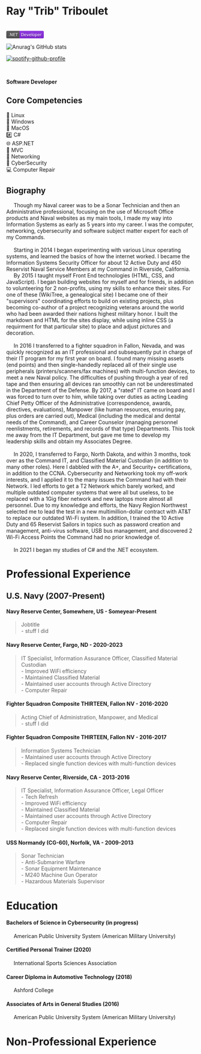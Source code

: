 # __Ray "Trib" Triboulet__  
<br>
<svg xmlns="http://www.w3.org/2000/svg" xmlns:xlink="http://www.w3.org/1999/xlink" width="100" height="20" role="img" aria-label=".NET: Developer"><title>.NET: Developer</title><linearGradient id="s" x2="0" y2="100%"><stop offset="0" stop-color="#bbb" stop-opacity=".1"/><stop offset="1" stop-opacity=".1"/></linearGradient><clipPath id="r"><rect width="100" height="20" rx="3" fill="#fff"/></clipPath><g clip-path="url(#r)"><rect width="35" height="20" fill="#555"/><rect x="35" width="65" height="20" fill="blueviolet"/><rect width="100" height="20" fill="url(#s)"/></g><g fill="#fff" text-anchor="middle" font-family="Verdana,Geneva,DejaVu Sans,sans-serif" text-rendering="geometricPrecision" font-size="110"><text aria-hidden="true" x="185" y="150" fill="#010101" fill-opacity=".3" transform="scale(.1)" textLength="250">.NET</text><text x="185" y="140" transform="scale(.1)" fill="#fff" textLength="250">.NET</text><text aria-hidden="true" x="665" y="150" fill="#010101" fill-opacity=".3" transform="scale(.1)" textLength="550">Developer</text><text x="665" y="140" transform="scale(.1)" fill="#fff" textLength="550">Developer</text></g></svg>

![Anurag's GitHub stats](https://github-readme-stats.vercel.app/api?username=anuraghazra&theme=dark&show_icons=true)

[![spotify-github-profile](https://spotify-github-profile.vercel.app/api/view?uid=tribouletr&cover_image=true&theme=default)](https://github.com/kittinan/spotify-github-profile)

<br>

**Software Developer**  

## __Core Competencies__  

:file_folder: Linux  
:floppy_disk: Windows  
:apple: MacOS  
:hash: C#  
:globe_with_meridians: ASP.NET  
:deciduous_tree: MVC  
:satellite: Networking  
:key: CyberSecurity  
:computer: Computer Repair  


## Biography  
&nbsp;&nbsp;&nbsp;&nbsp; Though my Naval career was to be a Sonar Technician and then an Administrative professional, focusing on the use of Microsoft Office products and Naval websites as my main tools, I made my way into Information Systems as early as 5 years into my career. I was the computer, networking, cybersecurity and software subject matter expert for each of my Commands.    
<br>
&nbsp;&nbsp;&nbsp;&nbsp; Starting in 2014 I began experimenting with various Linux operating systems, and learned the basics of how the internet worked. I became the Information Systems Security Officer for about 12 Active Duty and 450 Reservist Naval Service Members at my Command in Riverside, California.  
&nbsp;&nbsp;&nbsp;&nbsp; By 2015 I taught myself Front End technologies (HTML, CSS, and JavaScript). I began building websites for myself and for friends, in addition to volunteering for 2 non-profits, using my skills to enhance their sites. For one of these (WikiTree, a genealogical site) I became one of their "supervisors" coordinating efforts to build on existing projects, plus becoming co-author of a project recognizing veterans around the world who had been awarded their nations highest military honor. I built the markdown and HTML for the sites display, while using inline CSS (a requirment for that particular site) to place and adjust pictures and decoration.    
<br>
&nbsp;&nbsp;&nbsp;&nbsp; In 2016 I transferred to a fighter squadron in Fallon, Nevada, and was quickly recognized as an IT professional and subsequently put in charge of their IT program for my first year on board. I found many missing assets (end points) and then single-handedly replaced all of their single use peripherals (printers/scanners/fax machines) with multi-function devices, to meet a new Naval policy. The difficulties of pushing through a year of red tape and then ensuring all devices ran smoothly can not be underestimated in the Department of the Defense. By 2017, a "rated" IT came on board and I was forced to turn over to him, while taking over duties as acting Leading Chief Petty Officer of the Administrative (correspondence, awards, directives, evaluations), Manpower (like human resources, ensuring pay, plus orders are carried out), Medical (including the medical and dental needs of the Command), and Career Counselor (managing personnel reenlistments, retirements, and records of that type) Departments. This took me away from the IT Department, but gave me time to develop my leadership skills and obtain my Associates Degree.    
<br>
&nbsp;&nbsp;&nbsp;&nbsp; In 2020, I transferred to Fargo, North Dakota, and within 3 months, took over as the Command IT, and Classified Material Custodian (in addition to many other roles). Here I dabbled with the A+, and Security+ certifications, in addition to the CCNA. Cybersecurity and Networking took my off-work interests, and I applied it to the many issues the Command had with their Network. I led efforts to get a T2 Network which barely worked, and multiple outdated computer systems that were all but useless, to be replaced with a 1Gig fiber network and new laptops more almost all personnel. Due to my knowledge and efforts, the Navy Region Northwest selected me to lead the test in a new multimillion-dollar contract with AT&T to replace our outdated Wi-Fi system. In addition, I trained the 10 Active Duty and 65 Reservist Sailors in topics such as password creation and management, anti-virus software, USB bus management, and discovered 2 Wi-Fi Access Points the Command had no prior knowledge of.    
<br>
&nbsp;&nbsp;&nbsp;&nbsp; In 2021 I began my studies of C# and the .NET ecosystem.  

# __Professional Experience__  

## U.S. Navy (2007-Present)  

#### Navy Reserve Center, Somewhere, US - Someyear-Present  

> Jobtitle  
>        - stuff I did  

#### Navy Reserve Center, Fargo, ND - 2020-2023  

> IT Specialist, Information Assurance Officer, Classified Material Custodian  
>        - Improved WiFi efficiency  
>        - Maintained Classified Material  
>        - Maintained user accounts through Active Directory  
>        - Computer Repair  

#### Fighter Squadron Composite THIRTEEN, Fallon NV - 2016-2020  

> Acting Chief of Administration, Manpower, and Medical  
>        - stuff I did  

#### Fighter Squadron Composite THIRTEEN, Fallon NV - 2016-2017  

> Information Systems Technician  
>        - Maintained user accounts through Active Directory  
>        - Replaced single function devices with multi-function devices  

#### Navy Reserve Center, Riverside, CA - 2013-2016  

> IT Specialist, Information Assurance Officer, Legal Officer  
>        - Tech Refresh  
>        - Improved WiFi efficiency  
>        - Maintained Classified Material  
>        - Maintained user accounts through Active Directory  
>        - Computer Repair  
>        - Replaced single function devices with multi-function devices  

#### USS Normandy (CG-60), Norfolk, VA - 2009-2013  

> Sonar Technician  
>        - Anti-Submarine Warfare  
>        - Sonar Equipment Maintenance  
>        - M240 Machine Gun Operator  
>        - Hazardous Materials Supervisor  


# __Education__  
#### Bachelors of Science in Cybersecurity (in progress)  
&nbsp;&nbsp;&nbsp;&nbsp; American Public University System (American Military University)  

#### Certified Personal Trainer (2020)  
&nbsp;&nbsp;&nbsp;&nbsp; International Sports Sciences Association  

#### Career Diploma in Automotive Technology (2018)  
&nbsp;&nbsp;&nbsp;&nbsp; Ashford College  

#### Associates of Arts in General Studies (2016)  
&nbsp;&nbsp;&nbsp;&nbsp; American Public University System (American Military University)  

# __Non-Professional Experience__  
#### 
